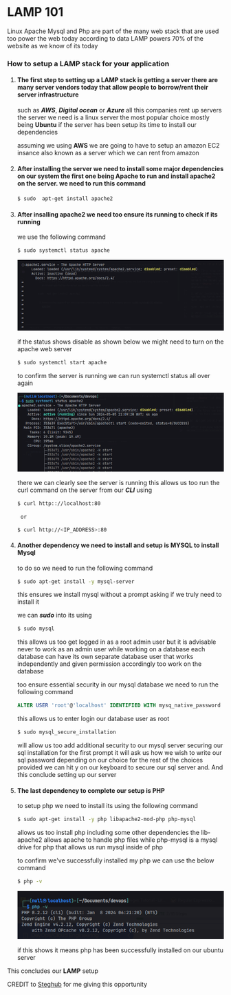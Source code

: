 # LAMP 101


Linux Apache Mysql and Php are part of the many web stack that are used too power the web today according to data LAMP powers 70% of the website as we know of its today

### How to setup a LAMP stack for your application

1. #### The first step to setting up a LAMP stack is getting a server there are many server vendors today that allow people to borrow/rent their server infrastructure
    such as ***AWS***, ***Digital ocean*** or ***Azure*** all this companies rent up servers the server we need is a linux server the most popular choice mostly being **Ubuntu** if the server has been setup its time to install our dependencies

    assuming we using **AWS** we are going to have to setup an amazon EC2 insance also known as a server which we can rent from amazon
2. #### After installing the server we need to install some major dependencies on our system the first one being Apache to run and install apache2 on the server. we need to run this command

    ``` bash
    $ sudo  apt-get install apache2
    ```

3. #### After insalling apache2 we need too ensure its running to check if its running
    we use the following command

    ```bash
    $ sudo systemctl status apache
    ``` 

    ![apache status](image/apache_status1.png)

    if the status shows disable as shown below we might need to turn on the apache web server

    ```bash 
    $ sudo systemctl start apache
    ``` 
    to confirm the server is running we can run systemctl status all over again

    ![apache status](image/apache_status2.png) 

    there we can clearly see the server is running this allows us too run the curl command on the server from our ***CLI*** using

    ```bash 
    $ curl http:://localhost:80
    ``` 
        or
    ```bash
    $ curl http://<IP_ADDRESS>:80
    ```

4. #### Another dependency we need to install and setup is **MYSQL** to install Mysql
    to do so we need to run the following command
    ```bash
    $ sudo apt-get install -y mysql-server
    ``` 

    this ensures we install mysql without a prompt asking if we truly need to install it 

    we can ***sudo*** into its using
    ```bash
    $ sudo mysql
    ```


    this allows us too get logged in as a root admin user but it is advisable never to work as an admin user while working on a database each database can have its own separate database user that works independently and given permission accordingly too work on the database

    too ensure essential security in our mysql database we need to run the following command 

    ```sql alter_user 
    ALTER USER 'root'@'localhost' IDENTIFIED WITH mysq_native_password BY <password>
    ```
    this allows us to enter login our database user as root

    ``` bash
    $ sudo mysql_secure_installation
    ```

    will allow us too add additional security to our mysql server securing our sql installation for the first prompt it will ask us how we wish to write our sql password depending on our choice for the rest of the choices provided we can hit y on our keyboard to secure our sql server and. And this conclude setting up our server


5. #### The last dependency to complete our setup is PHP
    to setup php we need to install its using the following command
    
    ```bash
    $ sudo apt-get install -y php libapache2-mod-php php-mysql
    ```
    allows us too install php including some other dependencies the lib-apache2 allows apache to handle php files while php-mysql is a mysql drive for php that allows us run mysql inside of php

    to confirm we've successfully installed my php we can use the below command
    ```bash
    $ php -v
    ```
    ![php version](image/php_version.png)

    if this shows it means php has been successfully installed on our ubuntu server

This concludes our **LAMP** setup

CREDIT to [Steghub](https://steghub.com/) for me giving this opportunity
